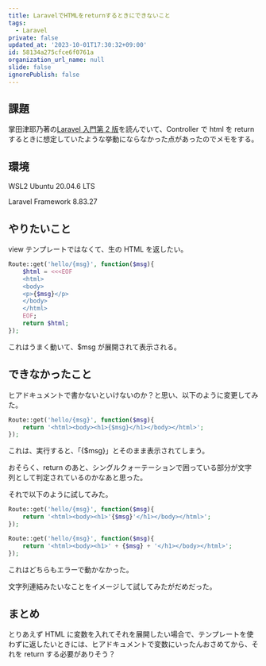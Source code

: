 ```yaml
---
title: LaravelでHTMLをreturnするときにできないこと
tags:
  - Laravel
private: false
updated_at: '2023-10-01T17:30:32+09:00'
id: 58134a275cfce6f0761a
organization_url_name: null
slide: false
ignorePublish: false
---
```


## 課題

掌田津耶乃著の[Laravel 入門第 2 版](https://www.shuwasystem.co.jp/book/9784798060996.html)を読んでいて、Controller で html を return するときに想定していたような挙動にならなかった点があったのでメモをする。

## 環境

WSL2 Ubuntu 20.04.6 LTS

Laravel Framework 8.83.27

## やりたいこと

view テンプレートではなくて、生の HTML を返したい。

```PHP
Route::get('hello/{msg}', function($msg){
    $html = <<<EOF
    <html>
    <body>
    <p>{$msg}</p>
    </body>
    </html>
    EOF;
    return $html;
});
```

これはうまく動いて、$msg が展開されて表示される。

## できなかったこと

ヒアドキュメントで書かないといけないのか？と思い、以下のように変更してみた。

```PHP
Route::get('hello/{msg}', function($msg){
    return '<html><body><h1>{$msg}</h1></body></html>';
});
```

これは、実行すると、「{$msg}」とそのまま表示されてしまう。

おそらく、return のあと、シングルクォーテーションで囲っている部分が文字列として判定されているのかなあと思った。

それで以下のように試してみた。

```PHP
Route::get('hello/{msg}', function($msg){
    return '<html><body><h1>'{$msg}'</h1></body></html>';
});

Route::get('hello/{msg}', function($msg){
    return '<html><body><h1>' + {$msg} + '</h1></body></html>';
});
```

これはどちらもエラーで動かなかった。

文字列連結みたいなことをイメージして試してみたがだめだった。

## まとめ

とりあえず HTML に変数を入れてそれを展開したい場合で、テンプレートを使わずに返したいときには、ヒアドキュメントで変数にいったんおさめてから、それを return する必要がありそう？
